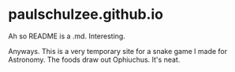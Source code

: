 # paulschulzee.github.io
Ah so README is a .md. Interesting.

Anyways. This is a very temporary site for a snake game I made for Astronomy. The foods draw out Ophiuchus. It's neat.
